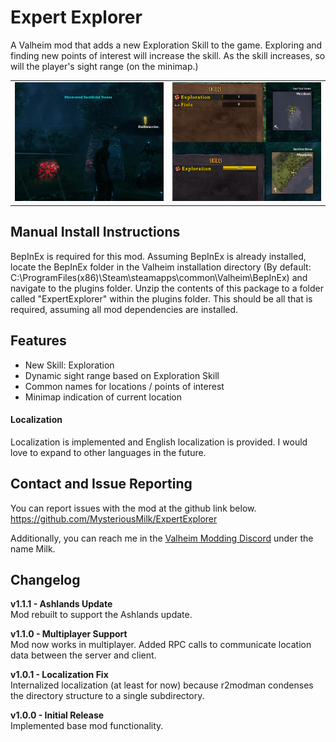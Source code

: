 # Expert Explorer
A Valheim mod that adds a new Exploration Skill to the game. Exploring and finding new points of interest will increase the skill. As the skill increases, so will the player's sight range (on the minimap.)

<table>
  <tr>
    <td>
        <img src="https://github.com/MysteriousMilk/ExpertExplorer/blob/master/Screenshots/Screenshot1.png?raw=true" width="400" alt="Discover Points of Interest" />
    </td>
    <td>
        <img src="https://github.com/MysteriousMilk/ExpertExplorer/blob/master/Screenshots/Screenshot3.png?raw=true" width="400" alt="Discover Points of Interest" />
    </td>
  </tr>
</table>

## Manual Install Instructions
BepInEx is required for this mod. Assuming BepInEx is already installed, locate the BepInEx folder in the Valheim installation directory (By default: C:\ProgramFiles(x86)\Steam\steamapps\common\Valheim\BepInEx) and navigate to the plugins folder. Unzip the contents of this package to a folder called "ExpertExplorer" within the plugins folder. This should be all that is required, assuming all mod dependencies are installed.

## Features
- New Skill: Exploration
- Dynamic sight range based on Exploration Skill
- Common names for locations / points of interest
- Minimap indication of current location
#### Localization
Localization is implemented and English localization is provided. I would love to expand to other languages in the future.

## Contact and Issue Reporting
You can report issues with the mod at the github link below.\
<https://github.com/MysteriousMilk/ExpertExplorer>

Additionally, you can reach me in the [Valheim Modding Discord](https://discord.com/invite/GUEBuCuAMz) under the name Milk.

## Changelog
**v1.1.1 - Ashlands Update**\
Mod rebuilt to support the Ashlands update.

**v1.1.0 - Multiplayer Support**\
Mod now works in multiplayer. Added RPC calls to communicate location data between the server and client.

**v1.0.1 - Localization Fix**\
Internalized localization (at least for now) because r2modman condenses the directory structure to a single subdirectory.

**v1.0.0 - Initial Release**\
Implemented base mod functionality.